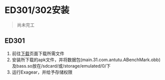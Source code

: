 # ED301/302安装

> 尚未完工

## ED301

1. 前往[下载](../download_all.md)页面下载所需文件
2. 安装所下载的apk文件，并将数据包(main.31.com.antutu.ABenchMark.obb)及bass.so放在/sdcard/或/storage/emulated/0/下
3. 运行Exagear，并给予存储权限